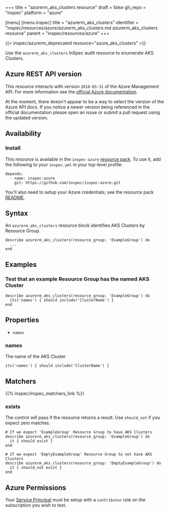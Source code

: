 +++
title = "azurerm_aks_clusters resource"
draft = false
gh_repo = "inspec"
platform = "azure"

[menu]
  [menu.inspec]
    title = "azurerm_aks_clusters"
    identifier = "inspec/resources/azure/azurerm_aks_clusters.md azurerm_aks_clusters resource"
    parent = "inspec/resources/azure"
+++

{{< inspec/azurerm_deprecated resource="azure_aks_clusters" >}}

Use the `azurerm_aks_clusters` InSpec audit resource to enumerate AKS Clusters.

## Azure REST API version

This resource interacts with version `2018-03-31` of the Azure Management API.
For more information see the [official Azure documentation](https://docs.microsoft.com/en-us/rest/api/aks/managedclusters/list).

At the moment, there doesn't appear to be a way to select the version of the
Azure API docs. If you notice a newer version being referenced in the official
documentation please open an issue or submit a pull request using the updated
version.

## Availability

### Install

This resource is available in the `inspec-azure` [resource
pack](/inspec/glossary/#resource-pack). To use it, add the
following to your `inspec.yml` in your top-level profile:

    depends:
      - name: inspec-azure
        git: https://github.com/inspec/inspec-azure.git

You'll also need to setup your Azure credentials; see the resource pack
[README](https://github.com/inspec/inspec-azure#inspec-for-azure).

## Syntax

An `azurerm_aks_clusters` resource block identifies AKS Clusters by
Resource Group.

    describe azurerm_aks_clusters(resource_group: 'ExampleGroup') do
      ...
    end

## Examples

### Test that an example Resource Group has the named AKS Cluster

    describe azurerm_aks_clusters(resource_group: 'ExampleGroup') do
      its('names') { should include('ClusterName') }
    end

## Properties

- `names`

### names

The name of the AKS Cluster

    its('names') { should include('ClusterName') }

## Matchers

{{% inspec/inspec_matchers_link %}}

### exists

The control will pass if the resource returns a result. Use `should_not` if you expect
zero matches.

    # If we expect 'ExampleGroup' Resource Group to have AKS Clusters
    describe azurerm_aks_clusters(resource_group: 'ExampleGroup') do
      it { should exist }
    end

    # If we expect 'EmptyExampleGroup' Resource Group to not have AKS Clusters
    describe azurerm_aks_clusters(resource_group: 'EmptyExampleGroup') do
      it { should_not exist }
    end

## Azure Permissions

Your [Service
Principal](https://docs.microsoft.com/en-us/azure/azure-resource-manager/resource-group-create-service-principal-portal)
must be setup with a `contributor` role on the subscription you wish to test.
